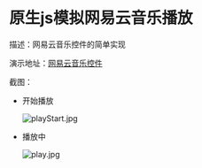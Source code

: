 # 原生js模拟网易云音乐播放

描述：网易云音乐控件的简单实现

演示地址：[网易云音乐控件](https://haochn.github.io/plugins/music/index.html)

截图：

- 开始播放

	![playStart.jpg](https://haochn.github.io/plugins/music/images/playStart.jpg)

- 播放中

	![play.jpg](https://haochn.github.io/plugins/music/images/play.jpg)

